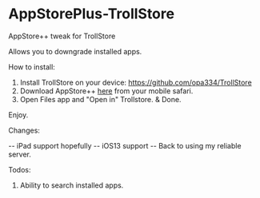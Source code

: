 # AppStorePlus-TrollStore
AppStore++ tweak for TrollStore

Allows you to downgrade installed apps.

How to install: 
1. Install TrollStore on your device: https://github.com/opa334/TrollStore
2. Download AppStore++ [here](https://github.com/CokePokes/AppStorePlus-TrollStore/releases/download/v1.2-1/AppStore++_TrollStore_v1.2-1.ipa) from your mobile safari.
3. Open Files app and "Open in" Trollstore. & Done.

Enjoy. 

Changes: 

-- iPad support hopefully
-- iOS13 support
-- Back to using my reliable server.




Todos: 

1. Ability to search installed apps.
